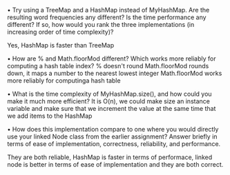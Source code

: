 •	Try using a TreeMap and a HashMap instead of MyHashMap.
Are the resulting word frequencies any different?
Is the time performance any different? If so, how would you rank the three 
 implementations (in increasing order of time complexity)?
 
 Yes, HashMap is faster than TreeMap
 
•	How are % and Math.floorMod different? Which works more reliably for computing
a hash table index?
% doesn't round 
Math.floorMod rounds down, it maps a number to the nearest lowest integer
Math.floorMod works more reliably for computinga hash table

•	What is the time complexity of MyHashMap.size(), and how could you make it much
more efficient?
 It is O(n),  we could make size an instance variable and make sure that we increment 
 the value at the same time that we add items to the HashMap


•	How does this implementation compare to one where you would directly use your
linked Node class from the earlier assignment? Answer briefly in terms of ease of 
implementation, correctness, reliability, and performance.

They are both reliable, HashMap is faster in terms of performace, linked node is better 
in terms of ease of implementation and they are both correct.
